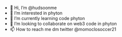 - 👋 Hi, I’m @hudsoonme
- 👀 I’m interested in phyton
- 🌱 I’m currently learning code phyton
- 💞️ I’m looking to collaborate on web3 code in phyton
- 📫 How to reach me dm twitter @momoclosoccer21

<!---
hudsoonme/hudsoonme is a ✨ special ✨ repository because its `README.md` (this file) appears on your GitHub profile.
You can click the Preview link to take a look at your changes.
--->
